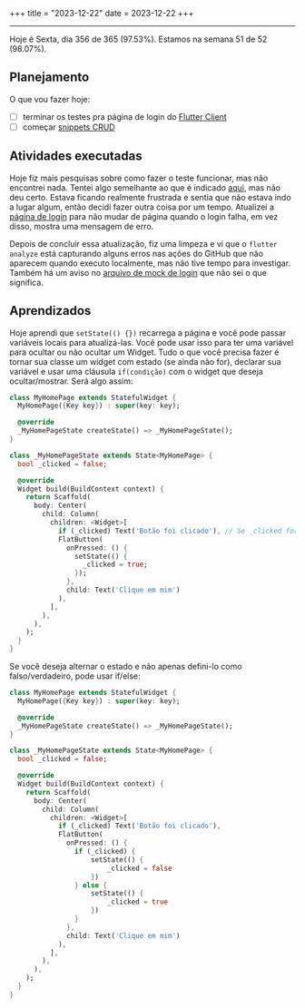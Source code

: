 +++
title = "2023-12-22"
date = 2023-12-22
+++

---

Hoje é Sexta, dia 356 de 365 (97.53%). Estamos na semana 51 de 52 (98.07%).

## Planejamento

O que vou fazer hoje:

- [ ] terminar os testes pra página de login do [Flutter Client](https://github.com/OmnicodeSolutions/luisa_drf_flutter_client/issues/1)
- [ ] começar [snippets CRUD](https://github.com/OmnicodeSolutions/luisa_drf_flutter_client/issues/2)

## Atividades executadas

Hoje fiz mais pesquisas sobre como fazer o teste funcionar, mas não encontrei nada. Tentei algo semelhante ao que é indicado [aqui](https://dev.to/manuelvargastapia/how-to-test-static-members-with-mockito-in-flutter-2139), mas não deu certo. Estava ficando realmente frustrada e sentia que não estava indo a lugar algum, então decidi fazer outra coisa por um tempo. Atualizei a [página de login](https://github.com/OmnicodeSolutions/luisa_drf_flutter_client/blob/login/lib/login.dart) para não mudar de página quando o login falha, em vez disso, mostra uma mensagem de erro.

Depois de concluir essa atualização, fiz uma limpeza e vi que o `flutter analyze` está capturando alguns erros nas ações do GitHub que não aparecem quando executo localmente, mas não tive tempo para investigar. Também há um aviso no [arquivo de mock de login](https://github.com/OmnicodeSolutions/luisa_drf_flutter_client/blob/login/test/login_test.mocks.dart) que não sei o que significa.

## Aprendizados

Hoje aprendi que `setState(() {})` recarrega a página e você pode passar variáveis locais para atualizá-las. Você pode usar isso para ter uma variável para ocultar ou não ocultar um Widget. Tudo o que você precisa fazer é tornar sua classe um widget com estado (se ainda não for), declarar sua variável e usar uma cláusula `if(condição)` com o widget que deseja ocultar/mostrar. Será algo assim:

```dart
class MyHomePage extends StatefulWidget {
  MyHomePage({Key key}) : super(key: key);

  @override
  _MyHomePageState createState() => _MyHomePageState();
}

class _MyHomePageState extends State<MyHomePage> {
  bool _clicked = false;

  @override
  Widget build(BuildContext context) {
    return Scaffold(
      body: Center(
        child: Column(
          children: <Widget>[
            if (_clicked) Text('Botão foi clicado'), // Se _clicked for true, o widget Text será mostrado
            FlatButton(
              onPressed: () {
                setState(() {
                  _clicked = true;
                });
              },
              child: Text('Clique em mim')
            ),
          ],
        ),
      ),
    );
  }
}
```

Se você deseja alternar o estado e não apenas defini-lo como falso/verdadeiro, pode usar if/else:

```dart
class MyHomePage extends StatefulWidget {
  MyHomePage({Key key}) : super(key: key);

  @override
  _MyHomePageState createState() => _MyHomePageState();
}

class _MyHomePageState extends State<MyHomePage> {
  bool _clicked = false;

  @override
  Widget build(BuildContext context) {
    return Scaffold(
      body: Center(
        child: Column(
          children: <Widget>[
            if (_clicked) Text('Botão foi clicado'),
            FlatButton(
              onPressed: () {
                if (_clicked) {
                    setState(() {
                        _clicked = false
                    })
                } else {
                    setState(() {
                        _clicked = true
                    })
                }
              },
              child: Text('Clique em mim')
            ),
          ],
        ),
      ),
    );
  }
}
```
